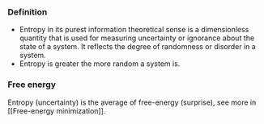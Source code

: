### Definition
* Entropy in its purest information theoretical sense is a dimensionless quantity that is used for measuring uncertainty or ignorance about the state of a system. It reflects the degree of randomness or disorder in a system.
* Entropy is greater the more random a system is.

### Free energy
Entropy (uncertainty) is the average of free-energy (surprise), see more in [[Free-energy minimization]].

